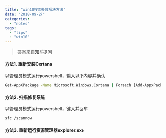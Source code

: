 ```yaml
---
title: "win10搜索失效解决方法"
date: "2018-09-27"
categories: 
  - "notes"
tags: 
  - "tips"
  - "win10"
---
```


> 答案来自[知乎提问](https://www.zhihu.com/question/35197845)

#### 方法1. 重新安装Cortana

以管理员模式运行powershell，输入以下内容并确认

```bash
Get-AppXPackage -Name Microsoft.Windows.Cortana | Foreach {Add-AppxPackage -DisableDevelopmentMode -Register "$($_.InstallLocation)\AppXManifest.xml"}
```

#### 方法2. 扫描修复系统

以管理员模式运行powershell，键入并回车

```bash
sfc /scannow
```

#### 方法3. 重新运行资源管理器explorer.exe
